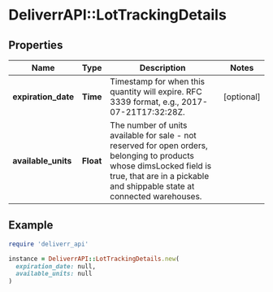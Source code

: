 # DeliverrAPI::LotTrackingDetails

## Properties

| Name | Type | Description | Notes |
| ---- | ---- | ----------- | ----- |
| **expiration_date** | **Time** | Timestamp for when this quantity will expire. RFC 3339 format, e.g., 2017-07-21T17:32:28Z. | [optional] |
| **available_units** | **Float** | The number of units available for sale - not reserved for open orders, belonging to products whose dimsLocked field is true, that are in a pickable and shippable state at connected warehouses. |  |

## Example

```ruby
require 'deliverr_api'

instance = DeliverrAPI::LotTrackingDetails.new(
  expiration_date: null,
  available_units: null
)
```

